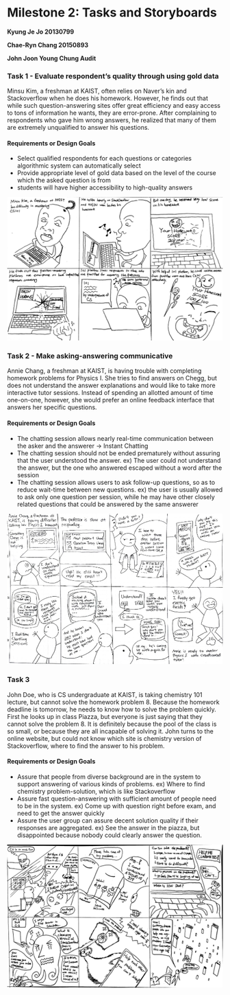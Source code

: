 # Milestone 2: Tasks and Storyboards

**Kyung Je Jo 20130799**

**Chae-Ryn Chang 20150893**

**John Joon Young Chung Audit**

### Task 1 - Evaluate respondent’s quality through using gold data

Minsu Kim, a freshman at KAIST, often relies on Naver’s kin and Stackoverflow when he does his homework. However, he finds out that while such question-answering sites offer great efficiency and easy access to tons of information he wants, they are error-prone. After complaining to respondents who gave him wrong answers, he realized that many of them are extremely unqualified to answer his questions. 

#### Requirements or Design Goals

* Select qualified respondents for each questions or categories algorithmic system can automatically select 
* Provide appropriate level of gold data based on the level of the course which the asked question is from
* students will have higher accessibility to high-quality answers

<img src="images/task1.jpg" alt="task1"/>

### Task 2 - Make asking-answering communicative

Annie Chang, a freshman at KAIST, is having trouble with completing homework problems for Physics I. She tries to find answers on Chegg, but does not understand the answer explanations and would like to take more interactive tutor sessions. Instead of spending an allotted amount of time one-on-one, however, she would prefer an online feedback interface that answers her specific questions. 

#### Requirements or Design Goals

* The chatting session allows nearly real-time communication between the asker and the answerer → Instant Chatting
* The chatting session should not be ended prematurely without assuring that the user understood the answer. ex) The user could not understand the answer, but the one who answered escaped without a word after the session
* The chatting session allows users to ask follow-up questions, so as to reduce wait-time between new questions. ex) the user is usually allowed to ask only one question per session, while he may have other closely related questions that could be answered by the same answerer

<img src="images/task2.jpg" alt="task2"/>

### Task 3

John Doe, who is CS undergraduate at KAIST, is taking chemistry 101 lecture, but cannot solve the homework problem 8. Because the homework deadline is tomorrow, he needs to know how to solve the problem quickly. First he looks up in class Piazza, but everyone is just saying that they cannot solve the problem 8. It is definitely because the pool of the class is so small, or because they are all incapable of solving it. John turns to the online website, but could not know which site is chemistry version of Stackoverflow, where to find the answer to his problem. 

#### Requirements or Design Goals

* Assure that people from diverse background are in the system to support answering of various kinds of problems. ex) Where to find chemistry problem-solution, which is like Stackoverflow
* Assure fast question-answering with sufficient amount of people need to be in the system. ex) Come up with question right before exam, and need to get the answer quickly
* Assure the user group can assure decent solution quality if their responses are aggregated. ex) See the answer in the piazza, but disappointed because nobody could clearly answer the question. 

<img src="images/task3.jpg" alt="task3"/>